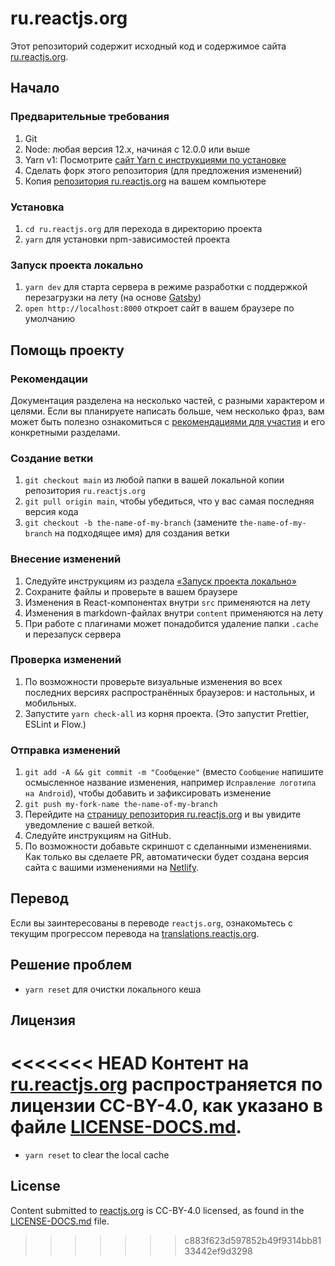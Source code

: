 # ru.reactjs.org

Этот репозиторий содержит исходный код и содержимое сайта [ru.reactjs.org](https://ru.reactjs.org/).

## Начало

### Предварительные требования

1. Git
1. Node: любая версия 12.x, начиная с 12.0.0 или выше
1. Yarn v1: Посмотрите [сайт Yarn с инструкциями по установке](https://yarnpkg.com/lang/en/docs/install/)
1. Сделать форк этого репозитория (для предложения изменений)
1. Копия [репозитория ru.reactjs.org](https://github.com/reactjs/ru.reactjs.org) на вашем компьютере

### Установка

1. `cd ru.reactjs.org` для перехода в директорию проекта
1. `yarn` для установки npm-зависимостей проекта

### Запуск проекта локально

1. `yarn dev` для старта сервера в режиме разработки с поддержкой перезагрузки на лету (на основе [Gatsby](https://www.gatsbyjs.org))
1. `open http://localhost:8000` откроет сайт в вашем браузере по умолчанию

## Помощь проекту

### Рекомендации

Документация разделена на несколько частей, с разными характером и целями. Если вы планируете написать больше, чем несколько фраз, вам может быть полезно ознакомиться с [рекомендациями для участия](https://github.com/reactjs/ru.reactjs.org/blob/main/CONTRIBUTING.md#guidelines-for-text) и его конкретными разделами.

### Создание ветки

1. `git checkout main` из любой папки в вашей локальной копии репозитория `ru.reactjs.org`
1. `git pull origin main`, чтобы убедиться, что у вас самая последняя версия кода
1. `git checkout -b the-name-of-my-branch` (замените `the-name-of-my-branch` на подходящее имя) для создания ветки

### Внесение изменений

1. Следуйте инструкциям из раздела [«Запуск проекта локально»](#running-locally)
1. Сохраните файлы и проверьте в вашем браузере
  1. Изменения в React-компонентах внутри `src` применяются на лету
  1. Изменения в markdown-файлах внутри `content` применяются на лету
  1. При работе с плагинами может понадобится удаление папки `.cache` и перезапуск сервера

### Проверка изменений

1. По возможности проверьте визуальные изменения во всех последних версиях распространённых браузеров: и настольных, и мобильных.
1. Запустите `yarn check-all` из корня проекта. (Это запустит Prettier, ESLint и Flow.)

### Отправка изменений

1. `git add -A && git commit -m "Сообщение"` (вместо `Сообщение` напишите осмысленное название изменения, например `Исправление логотипа на Android`), чтобы добавить и зафиксировать изменение
1. `git push my-fork-name the-name-of-my-branch`
1. Перейдите на [страницу репозитория ru.reactjs.org](https://github.com/reactjs/ru.reactjs.org) и вы увидите уведомление с вашей веткой.
1. Следуйте инструкциям на GitHub.
1. По возможности добавьте скриншот с сделанными изменениями. Как только вы сделаете PR, автоматически будет создана версия сайта с вашими изменениями на [Netlify](https://www.netlify.com/).

## Перевод

Если вы заинтересованы в переводе `reactjs.org`, ознакомьтесь с текущим прогрессом перевода на [translations.reactjs.org](https://translations.reactjs.org/).

## Решение проблем

- `yarn reset` для очистки локального кеша

## Лицензия

<<<<<<< HEAD
Контент на [ru.reactjs.org](https://ru.reactjs.org/) распространяется по лицензии CC-BY-4.0, как указано в файле [LICENSE-DOCS.md](https://github.com/open-source-explorer/reactjs.org/blob/master/LICENSE-DOCS.md).
=======
- `yarn reset` to clear the local cache

## License
Content submitted to [reactjs.org](https://reactjs.org/) is CC-BY-4.0 licensed, as found in the [LICENSE-DOCS.md](LICENSE-DOCS.md) file.
>>>>>>> c883f623d597852b49f9314bb8133442ef9d3298
